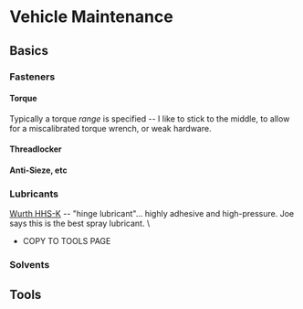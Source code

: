 # Vehicle Maintenance

## Basics

### Fasteners
  
#### Torque
  
Typically a torque *range* is specified -- I like to stick to the middle, to allow for a miscalibrated torque wrench, or weak hardware.

#### Threadlocker
#### Anti-Sieze, etc

### Lubricants

[Wurth HHS-K](https://www.wurthusa.com/Chemical-Product/Lubricants/Specialty-Lubricants/HHS-K-hinge-lubricant-aerosol-can-500-mL/p/0893106050) -- "hinge lubricant"... highly adhesive and high-pressure. Joe says this is the best spray lubricant. \
  - COPY TO TOOLS PAGE

### Solvents

## Tools